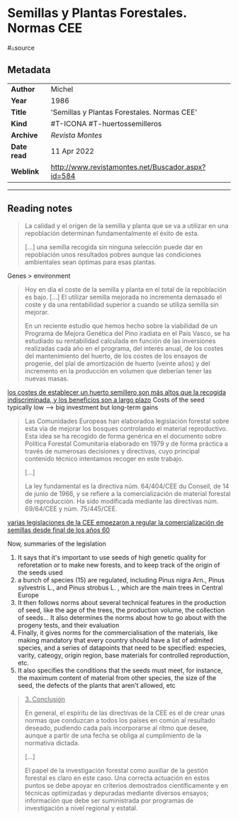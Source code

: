 # Semillas y Plantas Forestales. Normas CEE
#▵source


## Metadata

|        |  |
|:--------------|:-----------|
| **Author**			|   Michel   |
| **Year**				| 	1986		 |
| **Title**				| 	'Semillas y Plantas Forestales. Normas CEE'		 |
| **Kind**				| #T-ICONA #T-huertossemilleros   |
| **Archive**				| *Revista Montes*			 |
| **Date read**				| 	11 Apr 2022	 |
| **Weblink**				| 	http://www.revistamontes.net/Buscador.aspx?id=584		 |


---

## Reading notes

> La calidad y el origen de la semilla y planta que se va a utilizar en una repoblación determinan fundamentalmente el éxito de esta.  
>  
> [...] una semilla recogida sin ninguna selección puede dar en repoblación unos resultados pobres aunque las condiciones ambientales sean óptimas para esas plantas.  

Genes > environment

> Hoy en día el coste de la semilla y planta en el total de la repoblación es bajo. [...] El utilizar semilla mejorada no incrementa demasado el coste y da una rentabilidad superior a cuando se utiliza semilla sin mejorar.  
>  
> En un reciente estudio que hemos hecho sobre la viabilidad de un Programa de Mejora Genética del Pino iradiata en el País Vasco, se ha estudiado su rentabilidad calculada en función de las inversiones realizadas cada año en el programa, del interés anual, de los costes del mantenimiento del huerto, de los costes de los ensayos de progenie, del plal de amortización de huerto (veinte años) y del incremento en la producción en volumen que deberían tener las nuevas masas.  

[los costes de establecer un huerto semillero son más altos que la recogida indiscriminada, y los beneficios son a largo plazo](los%20costes%20de%20establecer%20un%20huerto%20semillero%20son%20m%C3%A1s%20altos%20que%20la%20recogida%20indiscriminada,%20y%20los%20beneficios%20son%20a%20largo%20plazo.md) Costs of the seed typically low --> big investment but long-term gains


> Las Comunidades Europeas han elaboradoa legislación forestal sobre esta vía de mejorar los bosques controlando el material reproductivo. Esta idea se ha recogido de forma genérica en el documento sobre Política Forestal Comunitaria elaborado en 1979 y de forma práctica a través de numerosas decisiones y directivas, cuyo principal contenido técnico intentamos recoger en este trabajo.
>
> [...]
> 
> La ley fundamental es la directiva núm. 64/404/CEE du Conseil, de 14 de junio de 1966, y se refiere a la comercialización de material forestal de reproducción. Ha sido modificada mediante las directivas núm. 69/64/CEE y núm. 75/445/CEE.  

[varias legislaciones de la CEE empezaron a regular la comercialización de semillas desde final de los años 60](varias%20legislaciones%20de%20la%20CEE%20empezaron%20a%20regular%20la%20comercialización%20de%20semillas%20desde%20final%20de%20los%20años%2060.md)

Now, summaries of the legislation
1. It says that it's important to use seeds of high genetic quality for reforetation or to make new forests, and to keep track of the origin of the seeds used
2. a bunch of species (15) are regulated, including Pinus nigra Arn., Pinus sylvestris L., and Pinus strobus L. , which are the main trees in Central Europe
3. It then follows norms about several technical features in the production of seed, like the age of the trees, the production volume, the collection of seeds... It also determines the norms about how to go about with the progeny tests, and their evaluation
4. Finally, it gives norms for the commercialisation of the materials, like making mandatory that every country should have a list of admited species, and a series of datapoints that need to be specified: especies, varity, cateogy, origin region, base materials for controlled reproduction, etc.
5. It also specifies the conditions that the seeds must meet, for instance, the maximum content of material from other species, the size of the seed, the defects of the plants that aren't allowed, etc

> <u>3. Conclusión </u>
>
> En general, el espíritu de las directivas de la CEE es el de crear unas normas que conduzcan a todos los países en común al resultado deseado, pudiendo cada país incorporarse al ritmo que desee, aunque a partir de una fecha se obliga al cumplimiento de la normativa dictada.  
>  
> [...]  
>  
> El papel de la investigación forestal como auxiliar de la gestión forestal es claro en este caso. Una correcta actuación en estos puntos se debe apoyar en criterios demostrados científicamente y en técnicas optimizadas y depuradas mediante diversos ensayos; información que debe ser suministrada por programas de investigación a nivel regional y estatal.

